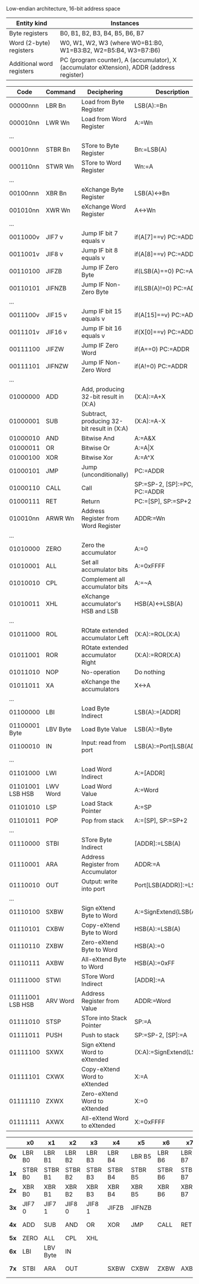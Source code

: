 Low-endian architecture, 16-bit address space

| Entity kind | Instances |
| ----------- | --------- |
| Byte registers | B0, B1, B2, B3, B4, B5, B6, B7 |
| Word (2-byte) registers | W0, W1, W2, W3 (where W0=B1:B0, W1=B3:B2, W2=B5:B4, W3=B7:B6) |
| Additional word registers | PC (program counter), A (accumulator), X (accumulator eXtension), ADDR (address register) |

| Code | Command | Deciphering | Description |
| ---- | ------- | ----------- | ----------- |
| 00000nnn | LBR Bn | Load from Byte Register | LSB(A):=Bn |
| 000010nn | LWR Wn | Load from Word Register | A:=Wn |
| ... |
| 00010nnn | STBR Bn | STore to Byte Register | Bn:=LSB(A) |
| 000110nn | STWR Wn | STore to Word Register | Wn:=A |
| ... |
| 00100nnn | XBR Bn | eXchange Byte Register | LSB(A)<->Bn |
| 001010nn | XWR Wn | eXchange Word Register | A<->Wn |
| ... |
| 0011000v | JIF7 v | Jump IF bit 7 equals v | if(A[7]==v) PC:=ADDR |
| 0011001v | JIF8 v | Jump IF bit 8 equals v | if(A[8]==v) PC:=ADDR |
| 00110100 | JIFZB | Jump IF Zero Byte | if(LSB(A)==0) PC:=ADDR |
| 00110101 | JIFNZB | Jump IF Non-Zero Byte | if(LSB(A)!=0) PC:=ADDR |
| ... |
| 0011100v | JIF15 v | Jump IF bit 15 equals v | if(A[15]==v) PC:=ADDR |
| 0011101v | JIF16 v | Jump IF bit 16 equals v | if(X[0]==v) PC:=ADDR |
| 00111100 | JIFZW | Jump IF Zero Word | if(A==0) PC:=ADDR |
| 00111101 | JIFNZW | Jump IF Non-Zero Word | if(A!=0) PC:=ADDR |
| ... |
| 01000000 | ADD | Add, producing 32-bit result in (X:A)  | (X:A):=A+X |
| 01000001 | SUB | Subtract, producing 32-bit result in (X:A) | (X:A):=A-X |
| 01000010 | AND | Bitwise And | A:=A&X |
| 01000011 | OR | Bitwise Or | A:=A\|X |
| 01000100 | XOR | Bitwise Xor | A:=A^X |
| 01000101 | JMP | Jump (unconditionally) | PC:=ADDR |
| 01000110 | CALL | Call | SP:=SP-2, [SP]:=PC, PC:=ADDR |
| 01000111 | RET | Return | PC:=[SP], SP:=SP+2 |
| 010010nn | ARWR Wn | Address Register from Word Register | ADDR:=Wn |
| ... |
| 01010000 | ZERO | Zero the accumulator | A:=0 |
| 01010001 | ALL | Set all accumulator bits | A:=0xFFFF |
| 01010010 | CPL | Complement all accumulator bits | A:=~A |
| 01010011 | XHL | eXchange accumulator's HSB and LSB | HSB(A)<->LSB(A) |
| ... |
| 01011000 | ROL | ROtate extended accumulator Left | (X:A):=ROL(X:A) |
| 01011001 | ROR | ROtate extended accumulator Right | (X:A):=ROR(X:A) |
| 01011010 | NOP | No-operation | Do nothing |
| 01011011 | XA | eXchange the accumulators | X<->A |
| ... |
| 01100000 | LBI | Load Byte Indirect | LSB(A):=[ADDR] |
| 01100001 Byte | LBV Byte | Load Byte Value | LSB(A):=Byte |
| 01100010 | IN | Input: read from port | LSB(A):=Port[LSB(ADDR)] |
| ... |
| 01101000 | LWI | Load Word Indirect | A:=[ADDR] |
| 01101001 LSB HSB | LWV Word | Load Word Value | A:=Word |
| 01101010 | LSP | Load Stack Pointer | A:=SP |
| 01101011 | POP | Pop from stack | A:=[SP], SP:=SP+2 |
| ... |
| 01110000 | STBI | STore Byte Indirect | [ADDR]:=LSB(A) |
| 01110001 | ARA | Address Register from Accumulator | ADDR:=A |
| 01110010 | OUT | Output: write into port | Port[LSB(ADDR)]:=LSB(A) |
| ... |
| 01110100 | SXBW | Sign eXtend Byte to Word | A:=SignExtend(LSB(A)) |
| 01110101 | CXBW | Copy-eXtend Byte to Word | HSB(A):=LSB(A) |
| 01110110 | ZXBW | Zero-eXtend Byte to Word | HSB(A):=0 |
| 01110111 | AXBW | All-eXtend Byte to Word | HSB(A):=0xFF |
| 01111000 | STWI | STore Word Indirect | [ADDR]:=A |
| 01111001 LSB HSB | ARV Word | Address Register from Value | ADDR:=Word |
| 01111010 | STSP | STore into Stack Pointer | SP:=A |
| 01111011 | PUSH | Push to stack | SP:=SP-2, [SP]:=A |
| 01111100 | SXWX | Sign eXtend Word to eXtended | (X:A):=SignExtend(LSB(A)) |
| 01111101 | CXWX | Copy-eXtend Word to eXtended | X:=A |
| 01111110 | ZXWX | Zero-eXtend Word to eXtended | X:=0 |
| 01111111 | AXWX | All-eXtend Word to eXtended | X:=0xFFFF |



|   | x0 | x1 | x2 | x3 | x4 | x5 | x6 | x7 | x8 | x9 | xA | xB | xC | xD | xE | xF |
| - | -- | -- | -- | -- | -- | -- | -- | -- | -- | -- | -- | -- | -- | -- | -- | -- |
| **0x** | LBR B0 | LBR B1 | LBR B2 | LBR B3 | LBR B4 | LBR B5 | LBR B6 | LBR B7 | LWR W0 | LWR W1 | LWR W2 | LWR W3
| **1x** | STBR B0 | STBR B1 | STBR B2 | STBR B3 | STBR B4 | STBR B5 | STBR B6 | STBR B7 | STWR W0 | STWR W1 | STWR W2 | STWR W3 
| **2x** | XBR B0 | XBR B1 | XBR B2 | XBR B3 | XBR B4 | XBR B5 | XBR B6 | XBR B7 | XWR W0 | XWR W1 | XWR W2 | XWR W3 
| **3x** | JIF7 0 | JIF7 1 | JIF8 0 | JIF8 1 | JIFZB | JIFNZB | | | JIF15 0 | JIF15 1 | JIF16 0 | JIF16 1 | JIFZW | JIFNZW |
| **4x** | ADD | SUB |  AND | OR | XOR | JMP | CALL | RET | ARWR W0 | ARWR W1 | ARWR W2 | ARWR W3
| **5x** | ZERO | ALL | CPL | XHL | | | | | ROL | ROR | NOP | XA |
| **6x** | LBI | LBV Byte | IN | | | | | | LWI | LWV Word | LSP | POP
| **7x** | STBI | ARA | OUT | | SXBW | CXBW | ZXBW | AXBW | STWI | ARV Word | STSP | PUSH | SXWX | CXWX | ZXWX | AXWX
